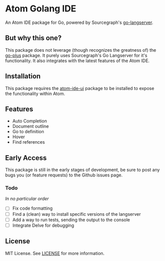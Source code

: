 Atom Golang IDE
===============

An Atom IDE package for Go, powered by Sourcegraph's [go-langserver](https://github.com/sourcegraph/go-langserver).

## But why this one?
This package does not leverage (though recognizes the greatness of) the
[go-plus](https://github.com/joefitzgerald/go-plus) package. It purely uses
Sourcegraph's Go Langserver for it's functionality. It also integrates with
the latest features of the Atom IDE.

## Installation
This package requires the [atom-ide-ui](https://atom.io/packages/atom-ide-ui)
package to be installed to expose the functionality within Atom.

## Features
- Auto Completion
- Document outline
- Go to definition
- Hover
- Find references

## Early Access
This package is still in the early stages of development, be sure to post
any bugs you (or feature requests) to the Github issues page.

### Todo
*In no particular order*
- [ ] Fix code formatting
- [ ] Find a (clean) way to install specific versions of the langserver
- [ ] Add a way to run tests, sending the output to the console
- [ ] Integrate Delve for debugging

## License
MIT License. See [LICENSE](./LICENSE) for more information.
